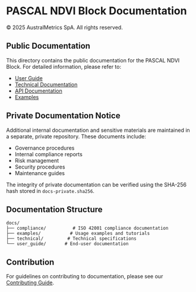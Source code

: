 # PASCAL NDVI Block Documentation

© 2025 AustralMetrics SpA. All rights reserved.

## Public Documentation
This directory contains the public documentation for the PASCAL NDVI Block. For detailed information, please refer to:

- [User Guide](user_guide/user_guide.md)
- [Technical Documentation](technical/technical_documentation.md)
- [API Documentation](technical/api_documentation.md)
- [Examples](examples/basic_usage.md)

## Private Documentation Notice
Additional internal documentation and sensitive materials are maintained in a separate, private repository. These documents include:

- Governance procedures
- Internal compliance reports
- Risk management
- Security procedures
- Maintenance guides

The integrity of private documentation can be verified using the SHA-256 hash stored in `docs-private.sha256`.

## Documentation Structure
```
docs/
├── compliance/          # ISO 42001 compliance documentation
├── examples/           # Usage examples and tutorials
├── technical/         # Technical specifications
└── user_guide/       # End-user documentation
```

## Contribution
For guidelines on contributing to documentation, please see our [Contributing Guide](../CONTRIBUTING.md).
